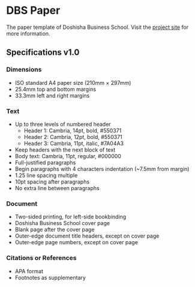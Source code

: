 # DBS Paper

The paper template of Doshisha Business School. Visit the [project site](http://jsadeli.github.io/DBS-Paper/) for more information.

## Specifications v1.0

### Dimensions

- ISO standard A4 paper size (210mm × 297mm)
- 25.4mm top and bottom margins
- 33.3mm left and right margins

### Text

- Up to three levels of numbered header
	- Header 1: Cambria, 14pt, bold, #550371
	- Header 2: Cambria, 12pt, bold, #550371
	- Header 3: Cambria, 11pt, italic, #7A04A3
- Keep headers with the next block of text
- Body text: Cambria, 11pt, regular, #000000
- Full-justified paragraphs
- Begin paragraphs with 4 characters indentation (~7.5mm from margin)
- 1.25 line spacing multiple
- 10pt spacing after paragraphs
- No extra line between paragraphs

### Document

- Two-sided printing, for left-side bookbinding
- Doshisha Business School cover page
- Blank page after the cover page
- Outer-edge document title headers, except on cover page
- Outer-edge page numbers, except on cover page

### Citations or References

- APA format
- Footnotes as supplementary
